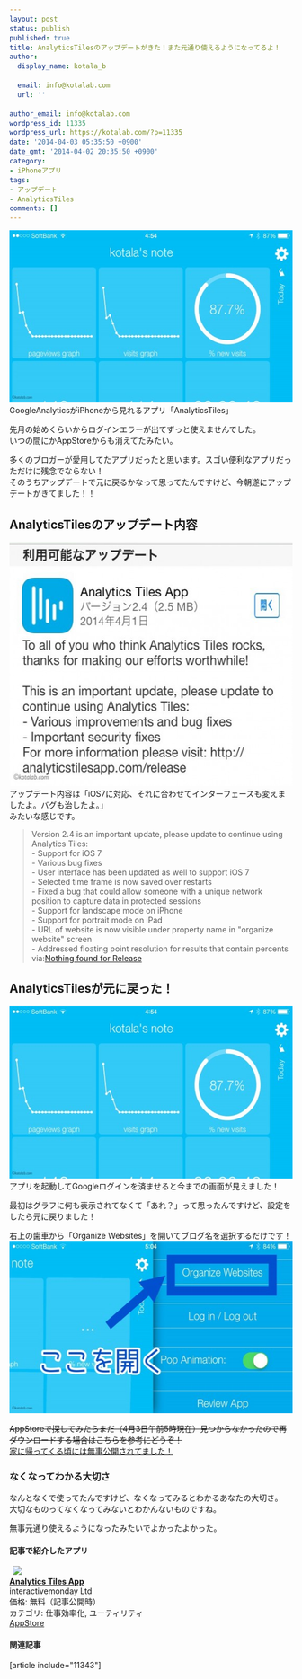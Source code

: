 ```yaml
---
layout: post
status: publish
published: true
title: AnalyticsTilesのアップデートがきた！また元通り使えるようになってるよ！
author:
  display_name: kotala_b

  email: info@kotalab.com
  url: ''

author_email: info@kotalab.com
wordpress_id: 11335
wordpress_url: https://kotalab.com/?p=11335
date: '2014-04-03 05:35:50 +0900'
date_gmt: '2014-04-02 20:35:50 +0900'
category:
- iPhoneアプリ
tags:
- アップデート
- AnalyticsTiles
comments: []
---
```

<p><img src="/wp-content/uploads/app-analytics-tiles_140403_01-546x307.jpg" alt="app-analytics-tiles_140403_01" width="546" height="307" class="alignnone size-large wp-image-11336" /><br />
GoogleAnalyticsがiPhoneから見れるアプリ「AnalyticsTiles」</p>
<p>先月の始めくらいからログインエラーが出てずっと使えませんでした。<br />
いつの間にかAppStoreからも消えてたみたい。</p>
<p>多くのブロガーが愛用してたアプリだったと思います。スゴい便利なアプリだっただけに残念でならない！<br />
そのうちアップデートで元に戻るかなって思ってたんですけど、今朝遂にアップデートがきてました！！<br />
</p>
<!--more-->
<h2>AnalyticsTilesのアップデート内容</h2>
<p><img src="/wp-content/uploads/app-analytics-tiles_140403_02-546x435.jpg" alt="app-analytics-tiles_140403_02" width="546" height="435" class="alignnone size-large wp-image-11337" /><br />
アップデート内容は「iOS7に対応、それに合わせてインターフェースも変えましたよ。バグも治したよ。」<br />
みたいな感じです。</p>
<blockquote><p>
Version 2.4 is an important update, please update to continue using Analytics Tiles:<br />
- Support for iOS 7<br />
- Various bug fixes<br />
- User interface has been updated as well to support iOS 7<br />
- Selected time frame is now saved over restarts<br />
- Fixed a bug that could allow someone with a unique network position to capture data in protected sessions<br />
- Support for landscape mode on iPhone<br />
- Support for portrait mode on iPad<br />
- URL of website is now visible under property name in "organize website" screen<br />
- Addressed floating point resolution for results that contain percents<br />
via:<a href="http://www.analyticstilesapp.com/release" target="_blank">Nothing found for Release</a></p></blockquote>
<h2>AnalyticsTilesが元に戻った！</h2>
<p><img src="/wp-content/uploads/app-analytics-tiles_140403_01-546x307.jpg" alt="app-analytics-tiles_140403_01" width="546" height="307" class="alignnone size-large wp-image-11336" /><br />
アプリを起動してGoogleログインを済ませると今までの画面が見えました！</p>
<p>最初はグラフに何も表示されてなくて「あれ？」って思ったんですけど、設定をしたら元に戻りました！</p>
<p>右上の歯車から「Organize Websites」を開いてブログ名を選択するだけです！<br />
<img src="/wp-content/uploads/app-analytics-tiles_140403_03-546x307.jpg" alt="app-analytics-tiles_140403_03" width="546" height="307" class="alignnone size-large wp-image-11338" /></p>
<p><del datetime="2014-04-03T10:45:15+00:00">AppStoreで探してみたらまだ（4月3日午前5時現在）見つからなかったので再ダウンロードする場合はこちらを参考にどうぞ！</del><br />
<a href="/back-analytics-tiles" title="AnalyticsTilesがAppStoreに戻ってきた！しかも無料で！！">家に帰ってくる頃には無事公開されてました！</a></p>
<h3>なくなってわかる大切さ</h3>
<p>なんとなくで使ってたんですけど、なくなってみるとわかるあなたの大切さ。<br />
大切なものってなくなってみないとわかんないものですね。</p>
<p>無事元通り使えるようになったみたいでよかったよかった。</p>
<h4 class="app">記事で紹介したアプリ</h4>
<div class="applink">
<div class="applinkimg"><a href="https://itunes.apple.com/jp/app/analytics-tiles-app/id527147208?mt=8&uo=4&at=10l4yU" rel="nofollow" target="_blank"><img hspace="6" src="http://a1432.phobos.apple.com/us/r30/Purple/v4/cf/2d/9b/cf2d9bb5-0060-baed-5991-8acf0ce3a8cf/mzl.tslbyvtf.png" width="80" /></a></div>
<div class="applinktext">
<div class="applinktitle"><strong><a href="https://itunes.apple.com/jp/app/analytics-tiles-app/id527147208?mt=8&uo=4&at=10l4yU" rel="nofollow" target="_blank">Analytics Tiles App</a></strong></div>
<div class="applinkinfo">interactivemonday Ltd</div>
<div class="applinkinfo">価格: 無料（記事公開時）</div>
<div class="applinkinfo">カテゴリ: 仕事効率化, ユーティリティ</div>
</div>
<div class="clear"></div>
<div class="appstorelink"><a href="https://itunes.apple.com/jp/app/analytics-tiles-app/id527147208?mt=8&uo=4&at=10l4yU" rel="nofollow" target="_blank">AppStore</a></div>
</div>
<h4 class="rel">関連記事</h4>
<p>[article include="11343"]</p>
